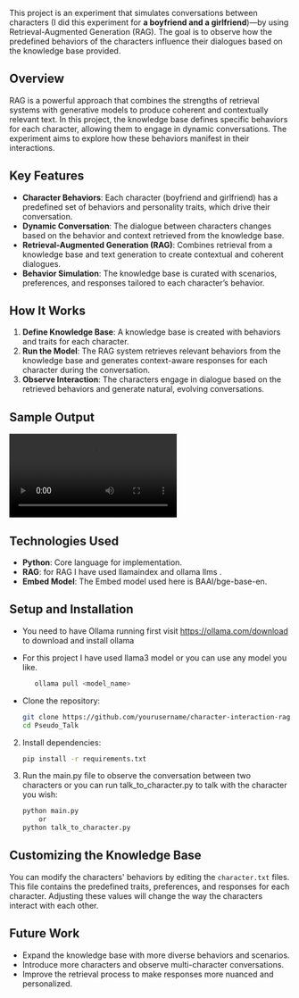 

This project is an experiment that simulates conversations between characters (I did this experiment for **a boyfriend and a girlfriend**)—by using Retrieval-Augmented Generation (RAG). The goal is to observe how the predefined behaviors of the characters influence their dialogues based on the knowledge base provided.

## Overview

RAG is a powerful approach that combines the strengths of retrieval systems with generative models to produce coherent and contextually relevant text. In this project, the knowledge base defines specific behaviors for each character, allowing them to engage in dynamic conversations. The experiment aims to explore how these behaviors manifest in their interactions.

## Key Features

- **Character Behaviors**: Each character (boyfriend and girlfriend) has a predefined set of behaviors and personality traits, which drive their conversation.
- **Dynamic Conversation**: The dialogue between characters changes based on the behavior and context retrieved from the knowledge base.
- **Retrieval-Augmented Generation (RAG)**: Combines retrieval from a knowledge base and text generation to create contextual and coherent dialogues.
- **Behavior Simulation**: The knowledge base is curated with scenarios, preferences, and responses tailored to each character’s behavior.

## How It Works

1. **Define Knowledge Base**: A knowledge base is created with behaviors and traits for each character.
2. **Run the Model**: The RAG system retrieves relevant behaviors from the knowledge base and generates context-aware responses for each character during the conversation.
3. **Observe Interaction**: The characters engage in dialogue based on the retrieved behaviors and generate natural, evolving conversations.

## Sample Output
![Video Preview](./assets/preview.webm)






## Technologies Used

- **Python**: Core language for implementation.
- **RAG**: for RAG I have used llamaindex and ollama llms .
- **Embed Model**: The Embed model used here is BAAI/bge-base-en.
## Setup and Installation



- You need to have Ollama running first visit https://ollama.com/download to download and install ollama 
- For this project I have used llama3 model or you can use any model you like.
    ```bash
	   ollama pull <model_name> 
    ```




- Clone the repository:
    ```bash
    git clone https://github.com/yourusername/character-interaction-rag.git
    cd Pseudo_Talk
    ```

2. Install dependencies:
    ```bash
    pip install -r requirements.txt
    ```

3. Run the main.py file to observe the conversation between two characters or you can run talk_to_character.py to talk with the character you wish:
    ```bash
    python main.py
        or
    python talk_to_character.py
    ```

## Customizing the Knowledge Base

You can modify the characters' behaviors by editing the `character.txt` files. This file contains the predefined traits, preferences, and responses for each character. Adjusting these values will change the way the characters interact with each other.

## Future Work

- Expand the knowledge base with more diverse behaviors and scenarios.
- Introduce more characters and observe multi-character conversations.
- Improve the retrieval process to make responses more nuanced and personalized.



